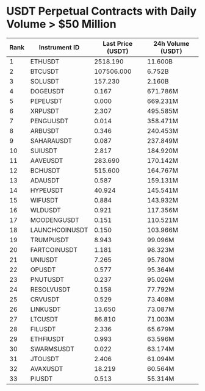 # USDT Perpetual Contracts with Daily Volume > $50 Million

| Rank | Instrument ID | Last Price (USDT) | 24h Volume (USDT) |
|------|---------------|-------------------|-------------------|
| 1 | ETHUSDT | 2518.190 | 11.600B |
| 2 | BTCUSDT | 107506.000 | 6.752B |
| 3 | SOLUSDT | 157.230 | 2.160B |
| 4 | DOGEUSDT | 0.167 | 671.786M |
| 5 | PEPEUSDT | 0.000 | 669.231M |
| 6 | XRPUSDT | 2.307 | 495.585M |
| 7 | PENGUUSDT | 0.014 | 358.471M |
| 8 | ARBUSDT | 0.346 | 240.453M |
| 9 | SAHARAUSDT | 0.087 | 237.849M |
| 10 | SUIUSDT | 2.817 | 184.920M |
| 11 | AAVEUSDT | 283.690 | 170.142M |
| 12 | BCHUSDT | 515.600 | 164.767M |
| 13 | ADAUSDT | 0.587 | 159.131M |
| 14 | HYPEUSDT | 40.924 | 145.541M |
| 15 | WIFUSDT | 0.884 | 143.932M |
| 16 | WLDUSDT | 0.921 | 117.356M |
| 17 | MOODENGUSDT | 0.151 | 110.521M |
| 18 | LAUNCHCOINUSDT | 0.150 | 103.966M |
| 19 | TRUMPUSDT | 8.943 | 99.096M |
| 20 | FARTCOINUSDT | 1.181 | 98.323M |
| 21 | UNIUSDT | 7.265 | 95.780M |
| 22 | OPUSDT | 0.577 | 95.364M |
| 23 | PNUTUSDT | 0.237 | 95.026M |
| 24 | RESOLVUSDT | 0.158 | 77.792M |
| 25 | CRVUSDT | 0.529 | 73.408M |
| 26 | LINKUSDT | 13.650 | 73.087M |
| 27 | LTCUSDT | 86.810 | 71.003M |
| 28 | FILUSDT | 2.336 | 65.679M |
| 29 | ETHFIUSDT | 0.993 | 63.596M |
| 30 | SWARMSUSDT | 0.022 | 63.174M |
| 31 | JTOUSDT | 2.406 | 61.094M |
| 32 | AVAXUSDT | 18.219 | 60.564M |
| 33 | PIUSDT | 0.513 | 55.314M |
